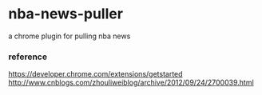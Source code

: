 # nba-news-puller
a chrome plugin for pulling nba news 


### reference
https://developer.chrome.com/extensions/getstarted  
http://www.cnblogs.com/zhouliweiblog/archive/2012/09/24/2700039.html  

